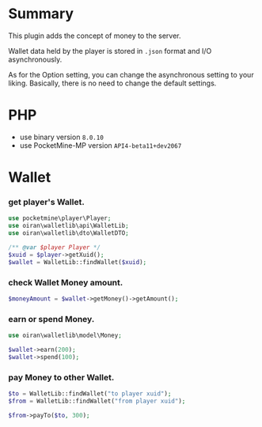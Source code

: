 # Summary
This plugin adds the concept of money to the server.

Wallet data held by the player is stored in `.json` format and I/O asynchronously.

As for the Option setting, you can change the asynchronous setting to your liking. Basically, there is no need to change the default settings.

# PHP

- use binary version `8.0.10`
- use PocketMine-MP version `API4-beta11+dev2067`

# Wallet 

### get player's Wallet.
```php  
use pocketmine\player\Player;
use oiran\walletlib\api\WalletLib;
use oiran\walletlib\dto\WalletDTO;

/** @var $player Player */
$xuid = $player->getXuid();
$wallet = WalletLib::findWallet($xuid);
```

### check Wallet Money amount.
```php  
$moneyAmount = $wallet->getMoney()->getAmount();
```

### earn or spend Money.
```php  
use oiran\walletlib\model\Money;

$wallet->earn(200);
$wallet->spend(100);
```

### pay Money to other Wallet.
```php  
$to = WalletLib::findWallet("to player xuid");
$from = WalletLib::findWallet("from player xuid");

$from->payTo($to, 300);
```